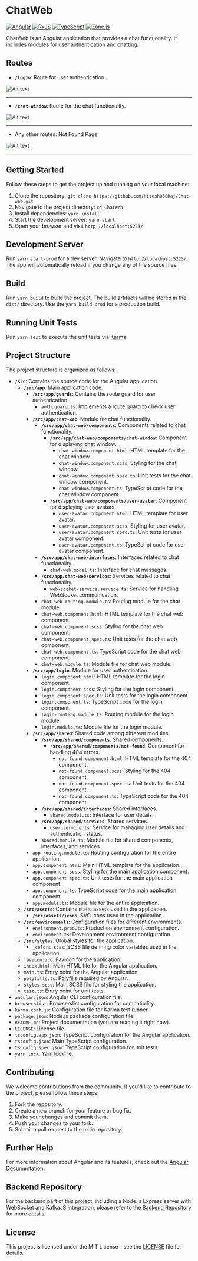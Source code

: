 # ChatWeb

[![Angular](https://img.shields.io/badge/angular-v13.3.0-red)](https://angular.io/)
[![RxJS](https://img.shields.io/badge/rxjs-v7.5.0-blue)](https://rxjs.dev/)
[![TypeScript](https://img.shields.io/badge/typescript-v4.6.2-blue)](https://www.typescriptlang.org/)
[![Zone.js](https://img.shields.io/badge/zone.js-v0.11.4-blue)](https://zonejs.dev/)

ChatWeb is an Angular application that provides a chat functionality. It includes modules for user authentication and chatting.

## Routes

- **`/login`**: Route for user authentication.

![Alt text](images/login.png)

<hr>

- **`/chat-window`**: Route for the chat functionality.

![Alt text](images/chat-window.png)

<hr>

- Any other routes: Not Found Page

![Alt text](images/not-found.png)

<hr>

## Getting Started

Follow these steps to get the project up and running on your local machine:

1. Clone the repository: `git clone https://github.com/Nitesh058Raj/Chat-web.git`
2. Navigate to the project directory: `cd ChatWeb`
3. Install dependencies: `yarn install`
4. Start the development server: `yarn start`
5. Open your browser and visit `http://localhost:5223/`

## Development Server

Run `yarn start-prod` for a dev server. Navigate to `http://localhost:5223/`. The app will automatically reload if you change any of the source files.

## Build

Run `yarn build` to build the project. The build artifacts will be stored in the `dist/` directory. Use the `yarn build-prod` for a production build.

## Running Unit Tests

Run `yarn test` to execute the unit tests via [Karma](https://karma-runner.github.io).

## Project Structure

The project structure is organized as follows:

- **`/src`**: Contains the source code for the Angular application.
  - **`/src/app`**: Main application code.
    - **`/src/app/guards`**: Contains the route guard for user authentication.
      - `auth.guard.ts`: Implements a route guard to check user authentication.
    - **`/src/app/chat-web`**: Module for chat functionality.
      - **`/src/app/chat-web/components`**: Components related to chat functionality.
        - **`/src/app/chat-web/components/chat-window`**: Component for displaying chat window.
          - `chat-window.component.html`: HTML template for the chat window.
          - `chat-window.component.scss`: Styling for the chat window.
          - `chat-window.component.spec.ts`: Unit tests for the chat window component.
          - `chat-window.component.ts`: TypeScript code for the chat window component.
        - **`/src/app/chat-web/components/user-avatar`**: Component for displaying user avatars.
          - `user-avatar.component.html`: HTML template for user avatar.
          - `user-avatar.component.scss`: Styling for user avatar.
          - `user-avatar.component.spec.ts`: Unit tests for user avatar component.
          - `user-avatar.component.ts`: TypeScript code for user avatar component.
      - **`/src/app/chat-web/interfaces`**: Interfaces related to chat functionality.
        - `chat-web.model.ts`: Interface for chat messages.
      - **`/src/app/chat-web/services`**: Services related to chat functionality.
        - `web-socket-service.service.ts`: Service for handling WebSocket communication.
      - `chat-web-routing.module.ts`: Routing module for the chat module.
      - `chat-web.component.html`: HTML template for the chat web component.
      - `chat-web.component.scss`: Styling for the chat web component.
      - `chat-web.component.spec.ts`: Unit tests for the chat web component.
      - `chat-web.component.ts`: TypeScript code for the chat web component.
      - `chat-web.module.ts`: Module file for chat web module.
    - **`/src/app/login`**: Module for user authentication.
      - `login.component.html`: HTML template for the login component.
      - `login.component.scss`: Styling for the login component.
      - `login.component.spec.ts`: Unit tests for the login component.
      - `login.component.ts`: TypeScript code for the login component.
      - `login-routing.module.ts`: Routing module for the login module.
      - `login.module.ts`: Module file for the login module.
    - **`/src/app/shared`**: Shared code among different modules.
      - **`/src/app/shared/components`**: Shared components.
        - **`/src/app/shared/components/not-found`**: Component for handling 404 errors.
          - `not-found.component.html`: HTML template for the 404 component.
          - `not-found.component.scss`: Styling for the 404 component.
          - `not-found.component.spec.ts`: Unit tests for the 404 component.
          - `not-found.component.ts`: TypeScript code for the 404 component.
      - **`/src/app/shared/interfaces`**: Shared interfaces.
        - `shared.model.ts`: Interface for user details.
      - **`/src/app/shared/services`**: Shared services.
        - `user.service.ts`: Service for managing user details and authentication status.
      - `shared.module.ts`: Module file for shared components, interfaces, and services.
    - `app-routing.module.ts`: Routing configuration for the entire application.
    - `app.component.html`: Main HTML template for the application.
    - `app.component.scss`: Styling for the main application component.
    - `app.component.spec.ts`: Unit tests for the main application component.
    - `app.component.ts`: TypeScript code for the main application component.
    - `app.module.ts`: Module file for the entire application.
  - **`/src/assets`**: Contains static assets used in the application.
    - **`/src/assets/icons`**: SVG icons used in the application.
  - **`/src/environments`**: Configuration files for different environments.
    - `environment.prod.ts`: Production environment configuration.
    - `environment.ts`: Development environment configuration.
  - **`/src/styles`**: Global styles for the application.
    - `_colors.scss`: SCSS file defining color variables used in the application.
  - `favicon.ico`: Favicon for the application.
  - `index.html`: Main HTML file for the Angular application.
  - `main.ts`: Entry point for the Angular application.
  - `polyfills.ts`: Polyfills required by Angular.
  - `styles.scss`: Main SCSS file for styling the application.
  - `test.ts`: Entry point for unit tests.
- `angular.json`: Angular CLI configuration file.
- `browserslist`: Browserslist configuration for compatibility.
- `karma.conf.js`: Configuration file for Karma test runner.
- `package.json`: Node.js package configuration file.
- `README.md`: Project documentation (you are reading it right now).
- `LICENSE`: License file.
- `tsconfig.app.json`: TypeScript configuration for the Angular application.
- `tsconfig.json`: Main TypeScript configuration.
- `tsconfig.spec.json`: TypeScript configuration for unit tests.
- `yarn.lock`: Yarn lockfile.

## Contributing

We welcome contributions from the community. If you'd like to contribute to the project, please follow these steps:

1. Fork the repository.
2. Create a new branch for your feature or bug fix.
3. Make your changes and commit them.
4. Push your changes to your fork.
5. Submit a pull request to the main repository.

## Further Help

For more information about Angular and its features, check out the [Angular Documentation](https://angular.io/docs).

## Backend Repository

For the backend part of this project, including a Node.js Express server with WebSocket and KafkaJS integration, please refer to the [Backend Repository](https://github.com/Nitesh058Raj/Chat-Web_BE) for more details.

## License

This project is licensed under the MIT License - see the [LICENSE](LICENSE) file for details.
